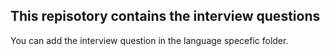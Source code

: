 ## This repisotory contains the interview questions 

You can add the interview question in the language specefic folder.